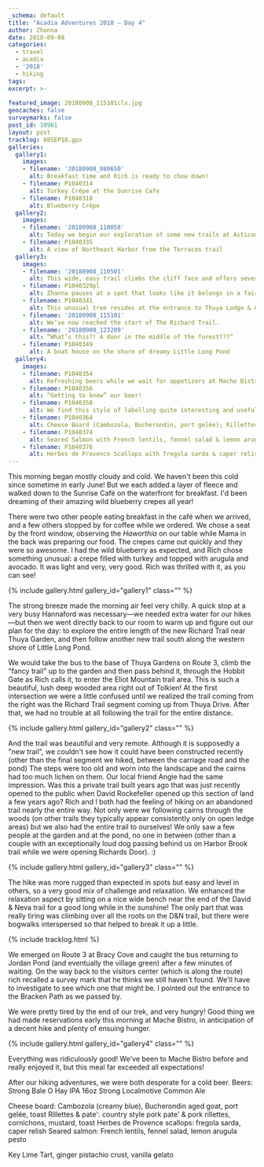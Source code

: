 ```yaml
---
_schema: default
title: "Acadia Adventures 2018 – Day 4"
author: Zhanna
date: 2018-09-08
categories:
  - travel
  - acadia
  - '2018' 
  - hiking
tags:
excerpt: >-
   
featured_image: 20180908_115101clx.jpg
geocaches: false
surveymarks: false
post_id: 10961
layout: post
tracklog: 08SEP18.gpx
galleries:
  gallery1:
    images:
    - filename: '20180908_080650'
      alt: Breakfast time and Rich is ready to chow down!    
    - filename: P1040314
      alt: Turkey Crêpe at the Sunrise Cafe
    - filename: P1040318
      alt: Blueberry Crêpe       
  gallery2:
    images:
    - filename: '20180908_110058'
      alt: Today we begin our exploration of some new trails at Asticou Terraces    
    - filename: P1040335
      alt: A view of Northeast Harbor from the Terraces trail      
  gallery3:
    images:
    - filename: '20180908_110501'
      alt: This wide, easy trail climbs the cliff face and offers several viewpoints.    
    - filename: P1040329pl
      alt: Zhanna pauses at a spot that looks like it belongs in a fairytale.
    - filename: P1040341
      alt: This unusual tree resides at the entrance to Thuya Lodge & Gardens.  
    - filename: '20180908_115101'
      alt: We’ve now reached the start of The Richard Trail.    
    - filename: '20180908_123209'
      alt: “What’s this?! A door in the middle of the forest???”
    - filename: P1040349
      alt: A boat house on the shore of dreamy Little Long Pond       
  gallery4:
    images:
    - filename: P1040354
      alt: Refreshing beers while we wait for appetizers at Mache Bistro    
    - filename: P1040356
      alt: “Getting to know” our beer!
    - filename: P1040358
      alt: We find this style of labelling quite interesting and useful.  
    - filename: P1040364
      alt: Cheese Board (Cambozola, Bucherondin, port gelée); Rillettes & pâté (country style pork pâté & pork rillettes, cornichons, mustard)    
    - filename: P1040374
      alt: Seared Salmon with French lentils, fennel salad & lemon arugula pesto
    - filename: P1040376
      alt: Herbes de Provence Scallops with fregola sarda & caper relish                    
---
```


This morning began mostly cloudy and cold. We haven't been this cold since sometime in early June! But we each added a layer of fleece and walked down to the Sunrise Café on the waterfront for breakfast. I'd been dreaming of their amazing wild blueberry crepes all year! 

There were two other people eating breakfast in the café when we arrived, and a few others stopped by for coffee while we ordered. We chose a seat by the front window, observing the _Haworthia_ on our table while Mama in the back was preparing our food. The crepes came out quickly and they were so awesome. I had the wild blueberry as expected, and Rich chose something unusual: a crepe filled with turkey and topped with arugula and avocado. It was light and very, very good. Rich was thrilled with it, as you can see!

{% include gallery.html gallery_id="gallery1" class="" %}

The strong breeze made the morning air feel very chilly. A quick stop at a very busy Hannaford was necessary—we needed extra water for our hikes—but then we went directly back to our room to warm up and figure out our plan for the day: to explore the entire length of the new Richard Trail near Thuya Garden, and then follow another new trail south along the western shore of Little Long Pond. 

We would take the bus to the base of Thuya Gardens on Route 3, climb the "fancy trail" up to the garden and then pass behind it, through the Hobbit Gate as Rich calls it, to enter the Eliot Mountain trail area. This is such a beautiful, lush deep wooded area right out of Tolkien! At the first intersection we were a little confused until we realized the trail coming from the right was the Richard Trail segment coming up from Thuya Drive. After that, we had no trouble at all following the trail for the entire distance.

{% include gallery.html gallery_id="gallery2" class="" %}

And the trail was beautiful and very remote. Although it is supposedly a "new trail", we couldn't see how it could have been constructed recently (other than the final segment we hiked, between the carriage road and the pond) The steps were too old and worn into the landscape and the cairns had too much lichen on them. Our local friend Angie had the same impression. Was this a private trail built years ago that was just recently opened to the public when David Rockefeller opened up this section of land a few years ago? Rich and I both had the feeling of hiking on an abandoned trail nearly the entire way. Not only were we following cairns through the woods (on other trails they typically appear consistently only on open ledge areas) but we also had the entire trail to ourselves! We only saw a few people at the garden and at the pond, no one in between (other than a couple with an exceptionally loud dog passing behind us on Harbor Brook trail while we were opening Richards Door). :)

{% include gallery.html gallery_id="gallery3" class="" %}

The hike was more rugged than expected in spots but easy and level in others, so a very good mix of challenge and relaxation. We enhanced the relaxation aspect by sitting on a nice wide bench near the end of the David & Neva trail for a good long while in the sunshine! The only part that was really tiring was climbing over all the roots on the D&N trail, but there were bogwalks interspersed so that helped to break it up a little.

{% include tracklog.html %}

We emerged on Route 3 at Bracy Cove and caught the bus returning to Jordan Pond (and eventually the village green) after a few minutes of waiting. On the way back to the visitors center (which is along the route) rich recalled a survey mark that he thinks we still haven't found. We'll have to investigate to see which one that might be. I pointed out the entrance to the Bracken Path as we passed by.

We were pretty tired by the end of our trek, and very hungry! Good thing we had made reservations early this morning at Mache Bistro, in anticipation of a decent hike and plenty of ensuing hunger.

{% include gallery.html gallery_id="gallery4" class="" %}

Everything was ridiculously good! We've been to Mache Bistro before and really enjoyed it, but this meal far exceeded all expectations!

After our hiking adventures, we were both desperate for a cold beer. 
Beers: Strong Bale O Hay IPA 16oz
Strong Localmotive Common Ale

Cheese board: Cambozola (creamy blue), Bucherondin aged goat, port gelée, toast
Rillettes & pate': country style pork pate' & pork rillettes, cornichons, mustard, toast
Herbes de Provence scallops: fregola sarda, caper relish
Seared salmon: French lentils, fennel salad, lemon arugula pesto

Key Lime Tart, ginger pistachio crust, vanilla gelato

